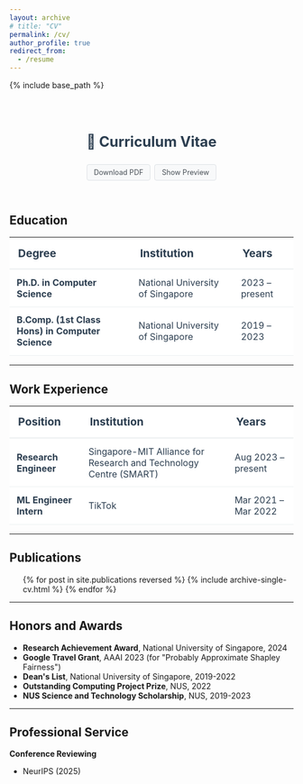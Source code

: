 ```yaml
---
layout: archive
# title: "CV"
permalink: /cv/
author_profile: true
redirect_from:
  - /resume
---
```


{% include base_path %}

<style>
:root {
  /* Light mode colors */
  --text-primary: #2c3e50;
  --text-secondary: #495057;
  --bg-primary: #fff;
  --bg-secondary: #f8f9fa;
  --bg-tertiary: #f8f9fa;
  --border-color: #dee2e6;
  --border-hover-color: #adb5bd;
  --button-bg: #f8f9fa;
  --button-text: #495057;
  --table-border: #ecf0f1;
}

html[data-theme="dark"] {
  /* Dark mode colors */
  --text-primary: #e2e8f0;
  --text-secondary: #cbd5e0;
  --bg-primary: #1a202c;
  --bg-secondary: #2d3748;
  --bg-tertiary: #2d3748;
  --border-color: #4a5568;
  --border-hover-color: #718096;
  --button-bg: #2d3748;
  --button-text: #e2e8f0;
  --table-border: #4a5568;
}

.cv-button {
  display: inline-block;
  padding: 6px 12px;
  background: var(--button-bg);
  color: var(--button-text);
  text-decoration: none;
  border-radius: 4px;
  border: 1px solid var(--border-color);
  transition: all 0.2s ease;
  font-size: 0.9em;
}

.cv-button:hover {
  background: var(--bg-secondary);
  border-color: var(--border-hover-color);
  color: var(--button-text);
  text-decoration: none;
}

.cv-preview-container {
  margin: 2em 0;
  text-align: center;
  background: var(--bg-tertiary);
  padding: 1em;
  border-radius: 5px;
  border: 1px solid var(--border-color);
  transition: background-color 0.3s ease, border-color 0.3s ease;
}

.cv-table {
  width: 100%;
  color: var(--text-primary);
  border-collapse: collapse;
  margin: 1em 0;
  background: var(--bg-primary);
  transition: background-color 0.3s ease, color 0.3s ease;
}

.cv-table thead tr {
  border-bottom: 2px solid var(--table-border);
}

.cv-table th {
  padding: 0.8em;
  text-align: left;
  font-size: 1.2em;
  color: var(--text-primary);
}

.cv-table td {
  padding: 0.8em;
  font-size: 1em;
  border-bottom: 1px solid var(--table-border);
}
</style>

<div style="text-align: center; margin: 2em 0; padding: 1em;">
  <h2 style="margin-bottom: 1em; font-size: 1.8em; color: var(--text-primary);">📄 Curriculum Vitae</h2>
  <div style="display: flex; justify-content: center; gap: 0.5em; flex-wrap: wrap; margin-bottom: 1em;">
    <a href="{{ base_path }}/files/cv.pdf" class="cv-button">
      <i class="fas fa-download"></i> Download PDF
    </a>
    <a href="#" onclick="togglePreview(); return false;" class="cv-button">
      <i class="fas fa-eye"></i> Show Preview
    </a>
  </div>
</div>

<div id="cv-preview" class="cv-preview-container" style="display: none;">
  <iframe src="{{ base_path }}/files/cv.pdf" 
          style="width: 100%; height: 800px; border: 1px solid var(--border-color); border-radius: 3px;"
          title="CV Preview">
    <p>Your browser does not support PDFs. <a href="{{ base_path }}/files/cv.pdf">Download the PDF</a> instead.</p>
  </iframe>
</div>

<script>
function togglePreview() {
  var preview = document.getElementById('cv-preview');
  var toggleBtn = document.querySelector('a[onclick="togglePreview(); return false;"]');
  
  if (preview.style.display === 'none') {
    preview.style.display = 'block';
    toggleBtn.innerHTML = '<i class="fas fa-eye-slash"></i> Hide Preview';
  } else {
    preview.style.display = 'none';
    toggleBtn.innerHTML = '<i class="fas fa-eye"></i> Show Preview';
  }
}
</script>

## Education

<table class="cv-table">
  <thead>
    <tr>
      <th>Degree</th>
      <th>Institution</th>
      <th>Years</th>
    </tr>
  </thead>
  <tbody>
    <tr>
      <td><strong>Ph.D. in Computer Science</strong></td>
      <td>National University of Singapore</td>
      <td>2023 – present</td>
    </tr>
    <tr>
      <td><strong>B.Comp. (1st Class Hons) in Computer Science</strong></td>
      <td>National University of Singapore</td>
      <td>2019 – 2023</td>
    </tr>
  </tbody>
</table>

---

## Work Experience

<table class="cv-table">
  <thead>
    <tr>
      <th>Position</th>
      <th>Institution</th>
      <th>Years</th>
    </tr>
  </thead>
  <tbody>
    <tr>
      <td><strong>Research Engineer</strong></td>
      <td>Singapore-MIT Alliance for Research and Technology Centre (SMART)</td>
      <td>Aug 2023 – present</td>
    </tr>
    <tr>
      <td><strong>ML Engineer Intern</strong></td>
      <td>TikTok</td>
      <td>Mar 2021 – Mar 2022</td>
    </tr>
  </tbody>
</table>

---

## Publications

<ul>{% for post in site.publications reversed %}
  {% include archive-single-cv.html %}
{% endfor %}</ul>

---

## Honors and Awards

- **Research Achievement Award**, National University of Singapore, 2024
- **Google Travel Grant**, AAAI 2023 (for "Probably Approximate Shapley Fairness")
- **Dean's List**, National University of Singapore, 2019-2022
- **Outstanding Computing Project Prize**, NUS, 2022
- **NUS Science and Technology Scholarship**, NUS, 2019-2023

---

## Professional Service

**Conference Reviewing**
- NeurIPS (2025)


<!-- 
## Talks and Presentations

<ul>{% for post in site.talks reversed %}
  {% include archive-single-talk-cv.html  %}
{% endfor %}</ul>

--- -->
<!-- 
## Teaching Experience

<ul>{% for post in site.teaching reversed %}
  {% include archive-single-cv.html %}
{% endfor %}</ul> -->
